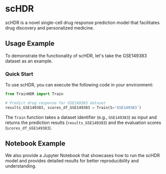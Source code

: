 # scHDR

scHDR is a novel single-cell drug response prediction model that facilitates drug discovery and personalized medicine.

## Usage Example

To demonstrate the functionality of scHDR, let's take the GSE149383 dataset as an example.

### Quick Start

To use scHDR, you can execute the following code in your environment:

```python
from TrainHDR import Train

# Predict drug response for GSE149383 dataset
results_GSE149383, scores_df_GSE149383 = Train(S='GSE149383')
```

The `Train` function takes a dataset identifier (e.g., `GSE149383`) as input and returns the prediction results (`results_GSE149383`) and the evaluation scores (`scores_df_GSE149383`).

## Notebook Example

We also provide a Jupyter Notebook that showcases how to run the scHDR model and provides detailed results for better reproducibility and understanding.
